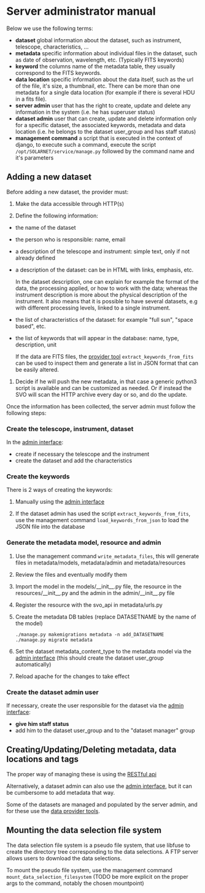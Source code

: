 # Server administrator manual

Below we use the following terms:
- **dataset** global information about the dataset, such as  instrument, telescope, characteristics, ...
- **metadata** specific information about individual files in the dataset, such as date of observation, wavelength, etc. (Typically FITS keywords)
- **keyword** the columns name of the metadata table, they usually correspond to the FITS keywords.
- **data location** specific information about the data itself, such as the url of the file, it's size, a thumbnail, etc. There can be more than one metadata for a single data location (for example if there is several HDU in a fits file).
- **server admin** user that has the right to create, update and delete any information in the system (i.e. he has superuser status)
- **dataset admin** user that can create, update and delete information only for a specific dataset, the associated keywords, metadata and data location (i.e. he belongs to the dataset user_group and has staff status)
- **management command** a script that is executed in the context of django, to execute such a command, execute the script `/opt/SOLARNET/service/manage.py` followed by the command name and it's parameters

## Adding a new dataset

Before adding a new dataset, the provider must:
1. Make the data accessible through HTTP(s)

1. Define the following information:
 - the name of the dataset
 
 - the person who is responsible: name, email

 - a description of the telescope and instrument: simple text, only if not already defined

 - a description of the dataset: can be in HTML with links, emphasis, etc.

	In the dataset description, one can explain for example the format of the data, the processing applied, or how to work with the data; whereas the instrument description is more about the physical description of the instrument. It also means that it is possible to have several datasets, e.g with different processing levels, linked to a single instrument.

 - the list of characteristics of the dataset: for example "full sun", "space based", etc.

 - the list of keywords that will appear in the database: name, type, description, unit

	If the data are FITS files, the [provider tool][provider_tools] `extract_keywords_from_fits` can be used to inspect them and generate a list in JSON format that can be easily altered.

1. Decide if he will push the new metadata, in that case a generic python3 script is available and can be customized as needed. Or if instead the SVO will scan the HTTP archive every day or so, and do the update.

Once the information has been collected, the server admin must follow the following steps:

### Create the telescope, instrument, dataset

In the [admin interface][admin_interface]:
- create if necessary the telescope and the instrument
- create the dataset and add the characteristics

### Create the keywords

There is 2 ways of creating the keywords:

1. Manually using the [admin interface][admin_interface]

1. If the dataset admin has used the script `extract_keywords_from_fits`, use the management command `load_keywords_from_json` to load the JSON file into the database

### Generate the metadata model, resource and admin

1. Use the management command `write_metadata_files`, this will generate files in metadata/models, metadata/admin and metadata/resources

1. Review the files and eventually modify them

1. Import the model in the models/\_\_init__.py file, the resource in the resources/\_\_init__.py and the admin in the admin/\_\_init__.py file

1. Register the resource with the svo_api in metadata/urls.py

1. Create the metadata DB tables (replace DATASETNAME by the name of the model)
	
	```
	./manage.py makemigrations metadata -n add_DATASETNAME
	./manage.py migrate metadata
	```

1. Set the dataset metadata_content_type to the metadata model via the [admin interface][admin_interface] (this should create the dataset user_group automatically)

1. Reload apache for the changes to take effect

### Create the dataset admin user

If necessary, create the user responsible for the dataset via the [admin interface][admin_interface]:

- __give him staff status__
- add him to the dataset user_group and to the "dataset manager" group

## Creating/Updating/Deleting metadata, data locations and tags

The proper way of managing these is using the [RESTful api][restful_api]

Alternatively, a dataset admin can also use the [admin interface][admin_interface], but it can be cumbersome to add metadata that way.

Some of the datasets are managed and populated by the server admin, and for these use the [data provider tools][provider_tools].

## Mounting the data selection file system

The data selection file system is a pseudo file system, that use libfuse to create the directory tree corresponding to the data selections. A FTP server allows users to download the data selections.

To mount the pseudo file system, use the management command `mount_data_selection_filesystem` (TODO be more explicit on the proper args to the command, notably the chosen mountpoint)


[admin_interface]: https://solarnet2.oma.be/service/admin/
[restful_api]: https://solarnet2.oma.be/service/api_doc/
[provider_tools]: https://github.com/bmampaey/SOLARNET-provider-tools
